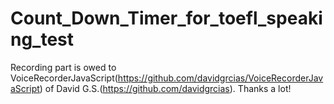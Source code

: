 # Count_Down_Timer_for_toefl_speaking_test
Recording part is owed to VoiceRecorderJavaScript(https://github.com/davidgrcias/VoiceRecorderJavaScript) of David G.S.(https://github.com/davidgrcias).
Thanks a lot!
